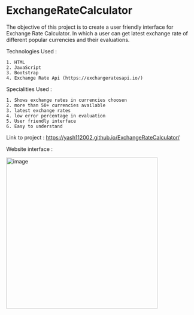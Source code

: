 # ExchangeRateCalculator

The objective of this project is to create a user friendly interface for Exchange Rate Calculator. In which a user can get latest exchange rate of different popular currencies and their evaluations.




Technologies Used : 


    1. HTML
    2. JavaScript
    3. Bootstrap
    4. Exchange Rate Api (https://exchangeratesapi.io/) 




Specialities Used : 


    1. Shows exchange rates in currencies choosen
    2. more than 50+ currencies available 
    3. latest exchange rates
    4. low error percentage in evaluation
    5. User friendly interface
    6. Easy to understand
    
    
    
    
Link to project : https://yash112002.github.io/ExchangeRateCalculator/




Website interface : 


<img width="404" alt="image" src="https://user-images.githubusercontent.com/77615518/177485710-c156c7cd-efb4-465d-a5ec-87259e7eeb76.png">
